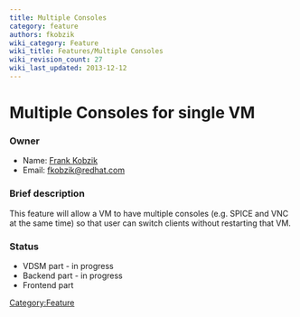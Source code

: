```yaml
---
title: Multiple Consoles
category: feature
authors: fkobzik
wiki_category: Feature
wiki_title: Features/Multiple Consoles
wiki_revision_count: 27
wiki_last_updated: 2013-12-12
---
```


# Multiple Consoles for single VM

### Owner

*   Name: [Frank Kobzik](User:Fkobzik)
*   Email: <fkobzik@redhat.com>

### Brief description

This feature will allow a VM to have multiple consoles (e.g. SPICE and VNC at the same time) so that user can switch clients without restarting that VM.

### Status

*   VDSM part - in progress
*   Backend part - in progress
*   Frontend part

<Category:Feature>
